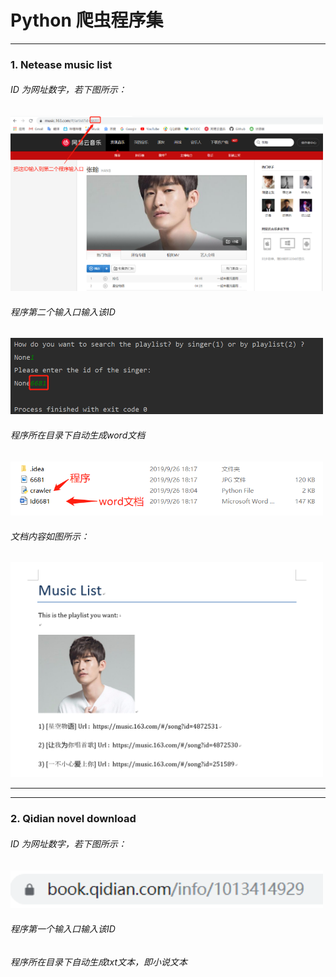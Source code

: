 # Python 爬虫程序集
****

### 1. Netease music list
  
###### ID 为网址数字，若下图所示：  
<img src="image/music_01.png" width = "500">
  
###### 程序第二个输入口输入该ID
<img src="image/music_02.png" width = "500">
  
###### 程序所在目录下自动生成word文档
<img src="image/music_03.png" width = "500">
  
###### 文档内容如图所示：
<img src="image/music_04.png" width = "500">
  
**** 
****
### 2. Qidian novel download

###### ID 为网址数字，若下图所示：  
<img src="image/qidian_01.png" width = "500">
  
###### 程序第一个输入口输入该ID
  
###### 程序所在目录下自动生成txt文本，即小说文本
